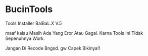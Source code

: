 # BucinTools
Tools Installer BalBaL.X V.5

maaf kalau Masih Ada Yang Eror Atau Gagal. Karna Tools Ini Tidak Sepenuhnya Work.

Jangan Di Recode Bngsd. gw Capek Bikinya!!
